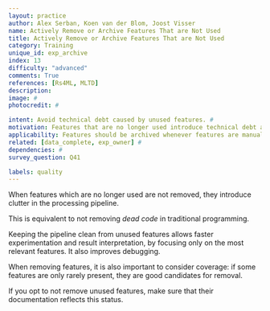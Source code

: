 ```yaml
---
layout: practice
author: Alex Serban, Koen van der Blom, Joost Visser
name: Actively Remove or Archive Features That are Not Used
title: Actively Remove or Archive Features That are Not Used
category: Training
unique_id: exp_archive
index: 13
difficulty: "advanced"
comments: True
references: [Rs4ML, MLTD]
description:
image: #
photocredit: #

intent: Avoid technical debt caused by unused features. #
motivation: Features that are no longer used introduce technical debt and clutter. Removing or cleaning unused features from the data pipeline helps concentrate only on promising features, and improves understandability and maintenance.  #
applicability: Features should be archived whenever features are manually engineered (and not automatically extracted, e.g. through deep learning).
related: [data_complete, exp_owner] #
dependencies: #
survey_question: Q41

labels: quality
---
```


When features which are no longer used are not removed, they introduce clutter in the processing pipeline.


This is equivalent to not removing *dead code* in traditional programming.


Keeping the pipeline clean from unused features allows faster experimentation and result interpretation, by focusing only on the most relevant features.
It also improves debugging.


When removing features, it is also important to consider coverage: if some features are only rarely present, they are good candidates for removal.


If you opt to not remove unused features, make sure that their documentation reflects this status.